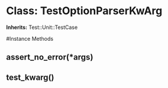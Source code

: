 # Class: TestOptionParserKwArg
**Inherits:** Test::Unit::TestCase
    




#Instance Methods
## assert_no_error(*args) [](#method-i-assert_no_error)

## test_kwarg() [](#method-i-test_kwarg)

